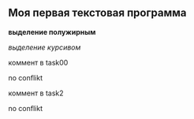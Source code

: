 ## Моя первая текстовая программа

**выделение полужирным**

*выделение курсивом*

коммент в task00

no conflikt

коммент в task2

no conflikt

